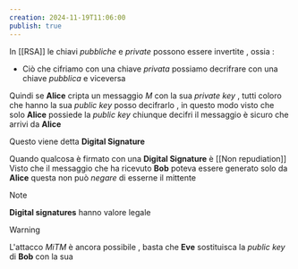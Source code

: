 ```yaml
---
creation: 2024-11-19T11:06:00
publish: true
---
```

In [[RSA]] le chiavi *pubbliche* e *private* possono essere invertite , ossia : 
+ Ciò che cifriamo con una chiave *privata* possiamo decrifrare con una chiave *pubblica* e viceversa

Quindi se **Alice** cripta un messaggio $M$ con la sua *private key* , tutti coloro che hanno la sua *public key* posso decifrarlo , in questo modo visto che solo **Alice** possiede la *public key* chiunque decifri il messaggio è sicuro che arrivi da **Alice**

Questo viene detta **Digital Signature**

Quando qualcosa è firmato con una **Digital Signature** è [[Non repudiation]] 
	Visto che il messaggio che ha ricevuto **Bob** poteva essere generato solo da **Alice** questa non può *negare* di esserne il mittente

>[!note] 
>
>**Digital signatures** hanno valore legale

>[!warning]
>
>L'attacco *MiTM* è ancora possibile , basta che **Eve** sostituisca la *public key* di **Bob** con la sua

